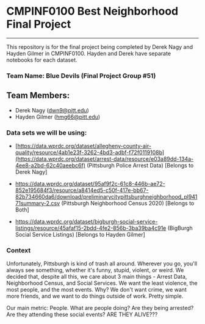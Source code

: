 # CMPINF0100 Best Neighborhood Final Project
--------------------------------------------

This repository is for the final project being completed by Derek Nagy and Hayden Gilmer in CMPINF0100. Hayden and Derek have separate notebooks for each dataset.

### Team Name: Blue Devils (Final Project Group #51)

## Team Members:
* Derek Nagy (dwn9@pitt.edu)
* Hayden Gilmer (hmg66@pitt.edu)

### Data sets we will be using: 

* [https://data.wprdc.org/dataset/allegheny-county-air-quality/resource/4ab1e23f-3262-4bd3-adbf-f72f0119108b](https://data.wprdc.org/dataset/arrest-data/resource/e03a89dd-134a-4ee8-a2bd-62c40aeebc6f) (Pittsburgh Police Arrest Data) [Belongs to Derek Nagy]

* https://data.wprdc.org/dataset/95af9f2c-61c8-446b-ae72-852e195684f3/resource/a8414ed5-c50f-417e-bb67-82b734660da6/download/preliminarycitypittsburghneighborhood_pl94171summary-2.csv (Pittsburgh Neighborhood Census 2020) [Belongs to Both]

* https://data.wprdc.org/dataset/bigburgh-social-service-listings/resource/45afaf15-2bdd-4fe2-856b-3ba39ba4c91e (BigBurgh Social Service Listings) [Belongs to Hayden Gilmer]

### Context

Unfortunately, Pittsburgh is kind of trash all around. Wherever you go, you'll always see something, whether it's funny, stupid, violent, or weird. We decided that, despite all this, we care about 3 main things - Arrest Data, Neighborhood Census, and Social Services. We want the least violence, the most people, and the most events. Why? We don't want crime, we want more friends, and we want to do things outside of work. Pretty simple.   

Our main metric: People. What are people doing? Are they being arrested? Are they attending these social events? ARE THEY ALIVE???
